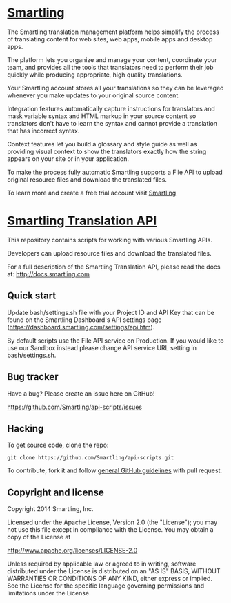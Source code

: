 [Smartling](http://www.smartling.com)
=================
The Smartling translation management platform helps simplify the process of translating content for web sites, web apps, mobile apps and desktop apps.

The platform lets you organize and manage your content, coordinate your team, and provides all the tools that translators need to perform their job quickly while producing appropriate, high quality translations.

Your Smartling account stores all your translations so they can be leveraged whenever you make updates to your original source content.  

Integration features automatically capture instructions for translators and mask variable syntax and HTML markup in your source content so translators don't have to learn the syntax and cannot provide a translation that has incorrect syntax.

Context features let you build a glossary and style guide as well as providing visual context to show the translators exactly how the string appears on your site or in your application.

To make the process fully automatic Smartling supports a File API to upload original resource files and download the translated files.

To learn more and create a free trial account visit [Smartling](https://www.smartling.com/pricing)

[Smartling Translation API](http://docs.smartling.com)
=================

This repository contains scripts for working with various Smartling APIs.

Developers can upload resource files and download the translated files.

For a full description of the Smartling Translation API, please read the docs at: http://docs.smartling.com


Quick start
-----------

Update bash/settings.sh file with your Project ID and API Key that can be found on the Smartling Dashboard's API settings page (https://dashboard.smartling.com/settings/api.htm).

By default scripts use the File API service on Production. If you would like to use our Sandbox instead please change API service URL setting in bash/settings.sh.


Bug tracker
-----------

Have a bug? Please create an issue here on GitHub!

https://github.com/Smartling/api-scripts/issues


Hacking
-------

To get source code, clone the repo:

`git clone https://github.com/Smartling/api-scripts.git`

To contribute, fork it and follow [general GitHub guidelines](https://help.github.com/articles/fork-a-repo/) with pull request.


Copyright and license
---------------------

Copyright 2014 Smartling, Inc.

Licensed under the Apache License, Version 2.0 (the "License");
you may not use this file except in compliance with the License.
You may obtain a copy of the License at

   http://www.apache.org/licenses/LICENSE-2.0

Unless required by applicable law or agreed to in writing, software
distributed under the License is distributed on an "AS IS" BASIS,
WITHOUT WARRANTIES OR CONDITIONS OF ANY KIND, either express or implied.
See the License for the specific language governing permissions and
limitations under the License.

